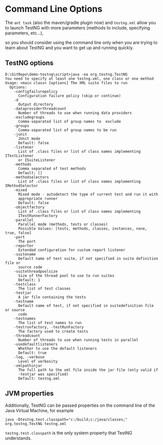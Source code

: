 # Command Line Options

The `ant task` (also the maven/gradle plugin now) and `testng.xml` allow you to launch TestNG with more parameters (methods to include, specifying parameters, etc...),

so you should consider using the command line only when you are trying to learn about TestNG and you want to get up and running quickly.


## TestNG options

```
D:\GitRepo\demo-testng\script>java -ea org.testng.TestNG
You need to specify at least one testng.xml, one class or one method
Usage: <main class> [options] The XML suite files to run
  Options:
    -configfailurepolicy
      Configuration failure policy (skip or continue)
    -d
      Output directory
    -dataproviderthreadcount
      Number of threads to use when running data providers
    -excludegroups
      Comma-separated list of group names to  exclude
    -groups
      Comma-separated list of group names to be run
    -junit
      JUnit mode
      Default: false
    -listener
      List of .class files or list of class names implementing ITestListener
      or ISuiteListener
    -methods
      Comma separated of test methods
      Default: []
    -methodselectors
      List of .class files or list of class names implementing IMethodSelector
    -mixed
      Mixed mode - autodetect the type of current test and run it with
      appropriate runner
      Default: false
    -objectfactory
      List of .class files or list of class names implementing
      ITestRunnerFactory
    -parallel
      Parallel mode (methods, tests or classes)
      Possible Values: [tests, methods, classes, instances, none, true, false]
    -port
      The port
    -reporter
      Extended configuration for custom report listener
    -suitename
      Default name of test suite, if not specified in suite definition file or
      source code
    -suitethreadpoolsize
      Size of the thread pool to use to run suites
      Default: 1
    -testclass
      The list of test classes
    -testjar
      A jar file containing the tests
    -testname
      Default name of test, if not specified in suitedefinition file or source
      code
    -testnames
      The list of test names to run
    -testrunfactory, -testRunFactory
      The factory used to create tests
    -threadcount
      Number of threads to use when running tests in parallel
    -usedefaultlisteners
      Whether to use the default listeners
      Default: true
    -log, -verbose
      Level of verbosity
    -xmlpathinjar
      The full path to the xml file inside the jar file (only valid if
      -testjar was specified)
      Default: testng.xml
```


## JVM properties

Additionally, TestNG can be passed properties on the command line of the Java Virtual Machine, for example

```
java -Dtestng.test.classpath="c:/build;c:/java/classes;" org.testng.TestNG testng.xml
```

`testng.test.classpath` is the only system property that TestNG understands.
